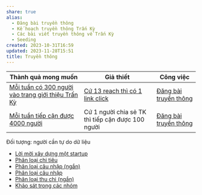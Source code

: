 ```yaml
---
share: true
alias:
  - Đăng bài truyền thông
  - Kế hoạch truyền thông Trấn Kỳ
  - Các bài viết truyền thông về Trấn Kỳ
  - Seeding
created: 2023-10-31T16:59
updated: 2023-11-28T15:51
title: Truyền thông
---
```



| Thành quả mong muốn                                    | Giả thiết                                         | Công việc                               |
| ------------------------------------------------------ | ------------------------------------------------- | --------------------------------------- |
| [Mỗi tuần có 300 người vào trang giới thiệu Trấn Kỳ](../../3%20Th%C3%A0nh%20qu%E1%BA%A3%20mong%20mu%E1%BB%91n/M%E1%BB%97i%20tu%E1%BA%A7n%20c%C3%B3%20300%20ng%C6%B0%E1%BB%9Di%20v%C3%A0o%20trang%20gi%E1%BB%9Bi%20thi%E1%BB%87u%20Tr%E1%BA%A5n%20K%E1%BB%B3.md) | [Cứ 13 reach thì có 1 link click](../../2%20Gi%E1%BA%A3%20thuy%E1%BA%BFt/C%E1%BB%A9%2013%20reach%20th%C3%AC%20c%C3%B3%201%20link%20click.md)               | [Đăng bài truyền thông](index.md) |
| [Mỗi tuần tiếp cận được 4000 người](../../3%20Th%C3%A0nh%20qu%E1%BA%A3%20mong%20mu%E1%BB%91n/M%E1%BB%97i%20tu%E1%BA%A7n%20ti%E1%BA%BFp%20c%E1%BA%ADn%20%C4%91%C6%B0%E1%BB%A3c%204000%20ng%C6%B0%E1%BB%9Di.md)                  | Cứ 1 người chia sẻ TK thì tiếp cận được 100 người | [Đăng bài truyền thông](index.md) |


Đối tượng: người cần tự do dữ liệu

- [Lời mời xây dựng một startup](./L%E1%BB%9Di%20m%E1%BB%9Di%20x%C3%A2y%20d%E1%BB%B1ng%20m%E1%BB%99t%20startup.md)
- [Phân loại chi tiêu](./Ph%C3%A2n%20lo%E1%BA%A1i%20chi%20ti%C3%AAu.md)
- [Phân loại câu nhập (ngắn)](./Ph%C3%A2n%20lo%E1%BA%A1i%20c%C3%A2u%20nh%E1%BA%ADp%20(ng%E1%BA%AFn).md)
- [Phân loại câu nhập](./Ph%C3%A2n%20lo%E1%BA%A1i%20c%C3%A2u%20nh%E1%BA%ADp.md)
- [Phân loại thu chi (ngắn)](./Ph%C3%A2n%20lo%E1%BA%A1i%20thu%20chi%20(ng%E1%BA%AFn).md)
- [Khảo sát trong các nhóm](./Kh%E1%BA%A3o%20s%C3%A1t%20trong%20c%C3%A1c%20nh%C3%B3m.md)
